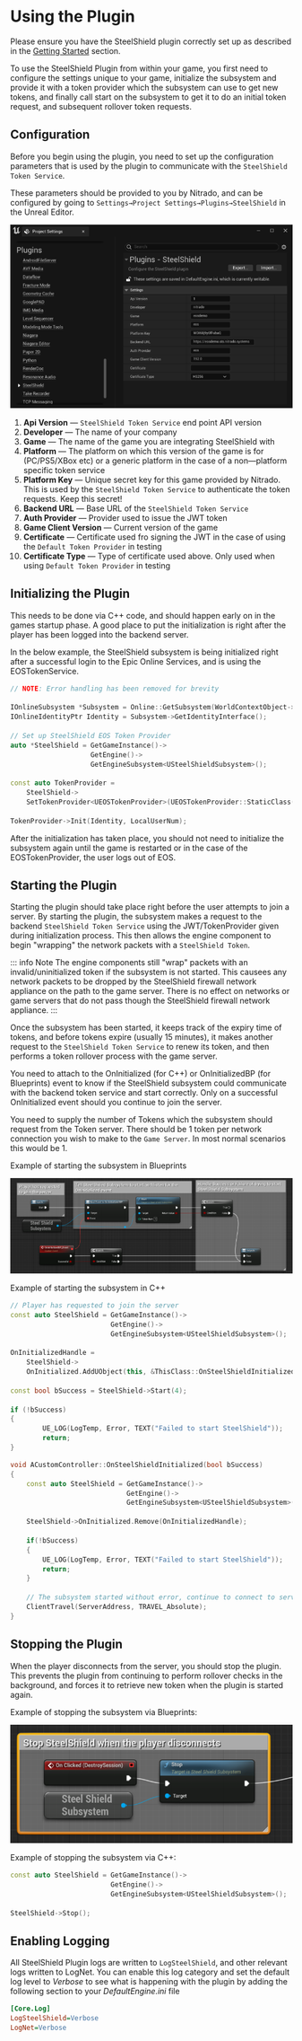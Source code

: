 # Using the Plugin

Please ensure you have the SteelShield plugin correctly set up as described in the [Getting Started](/steelshield/unreal-engine-plugin/getting-started) section.

To use the SteelShield Plugin from within your game, you first need to configure the settings unique to your game,
initialize the subsystem and provide it with a token provider which the subsystem can use to get new tokens, and finally
call start on the subsystem to get it to do an initial token request, and subsequent rollover token requests.

## Configuration

Before you begin using the plugin, you need to set up the configuration parameters that is used by the plugin to
communicate with the `SteelShield Token Service`.

These parameters should be provided to you by Nitrado, and can be configured by going to
`Settings→Project Settings→Plugins→SteelShield` in the Unreal Editor.

![Example of the SteelShield Configuration](images/sts_plugin_settings.png)

1. **Api Version** — `SteelShield Token Service` end point API version
2. **Developer** — The name of your company
3. **Game** — The name of the game you are integrating SteelShield with
4. **Platform** — The platform on which this version of the game is for (PC/PS5/XBox etc) or a generic platform in the
   case of a non—platform specific token service
5. **Platform Key** — Unique secret key for this game provided by Nitrado. This is used by the
   `SteelShield Token Service` to authenticate the token requests. Keep this secret!
6. **Backend URL** — Base URL of the `SteelShield Token Service`
7. **Auth Provider** — Provider used to issue the JWT token
8. **Game Client Version** — Current version of the game
9. **Certificate** — Certificate used fro signing the JWT in the case of using the `Default Token Provider` in testing
10. **Certificate Type** — Type of certificate used above. Only used when using `Default Token Provider` in testing

## Initializing the Plugin

This needs to be done via C++ code, and should happen early on in the games startup phase.
A good place to put the initialization is right after the player has been logged into the backend server.

In the below example, the SteelShield subsystem is being initialized right after a successful login to the Epic Online
Services, and is using the EOSTokenService.

```cpp
// NOTE: Error handling has been removed for brevity

IOnlineSubsystem *Subsystem = Online::GetSubsystem(WorldContextObject->GetWorld());
IOnlineIdentityPtr Identity = Subsystem->GetIdentityInterface();

// Set up SteelShield EOS Token Provider
auto *SteelShield = GetGameInstance()->
                    GetEngine()->
                    GetEngineSubsystem<USteelShieldSubsystem>();

const auto TokenProvider = 
    SteelShield->
    SetTokenProvider<UEOSTokenProvider>(UEOSTokenProvider::StaticClass());

TokenProvider->Init(Identity, LocalUserNum);
```

After the initialization has taken place, you should not need to initialize the subsystem again until the game is
restarted or in the case of the EOSTokenProvider, the user logs out of EOS.

## Starting the Plugin

Starting the plugin should take place right before the user attempts to join a server. By starting the plugin, the
subsystem makes a request to the backend `SteelShield Token Service` using the JWT/TokenProvider given during
initialization process.
This then allows the engine component to begin "wrapping" the network packets with a `SteelShield Token`.

::: info Note
The engine components still "wrap" packets with an invalid/uninitialized token if the subsystem is not started.
This causees any network packets to be dropped by the SteelShield firewall network appliance on the path to the game server.
There is no effect on networks or game servers that do not pass though the SteelShield firewall network appliance.
:::

Once the subsystem has been started, it keeps track of the expiry time of tokens, and before tokens expire (usually
15 minutes), it makes another request to the `SteelShield Token Service` to renew its token, and then performs a
token rollover process with the game server.

You need to attach to the OnInitialized (for C++) or OnInitializedBP (for Blueprints) event to know if the SteelShield
subsystem could communicate with the backend token service and start correctly. Only on a successful OnInitialized event
should you continue to join the server.

You need to supply the number of Tokens which the subsystem should request from the Token server.
There should be 1 token per network connection you wish to make to the `Game Server`.
In most normal scenarios this would be 1.

Example of starting the subsystem in Blueprints

![Starting SteelShield Subsystem in Blueprints](images/sts_plugin_start_via_bp.png)

Example of starting the subsystem in C++

```cpp
// Player has requested to join the server
const auto SteelShield = GetGameInstance()->
                         GetEngine()->
                         GetEngineSubsystem<USteelShieldSubsystem>();

OnInitializedHandle = 
    SteelShield->
    OnInitialized.AddUObject(this, &ThisClass::OnSteelShieldInitialized);

const bool bSuccess = SteelShield->Start(4);

if (!bSuccess)
{
        UE_LOG(LogTemp, Error, TEXT("Failed to start SteelShield"));
        return;
}
```

```cpp
void ACustomController::OnSteelShieldInitialized(bool bSuccess)
{
    const auto SteelShield = GetGameInstance()->
                             GetEngine()->
                             GetEngineSubsystem<USteelShieldSubsystem>();

    SteelShield->OnInitialized.Remove(OnInitializedHandle);

    if(!bSuccess)
    {
        UE_LOG(LogTemp, Error, TEXT("Failed to start SteelShield"));
        return;
    }

    // The subsystem started without error, continue to connect to server
    ClientTravel(ServerAddress, TRAVEL_Absolute);
}
```

## Stopping the Plugin

When the player disconnects from the server, you should stop the plugin.
This prevents the plugin from continuing to perform rollover checks in the background, and forces it to retrieve new token when the plugin is started again.

Example of stopping the subsystem via Blueprints:

![Stopping SteelShield Subsystem in Blueprints](images/sts_plugin_stop_via_bp.png)

Example of stopping the subsystem via C++:

```cpp
const auto SteelShield = GetGameInstance()->
                         GetEngine()->
                         GetEngineSubsystem<USteelShieldSubsystem>();

SteelShield->Stop();
```

## Enabling Logging

All SteelShield Plugin logs are written to `LogSteelShield`, and other relevant logs written to LogNet. You can enable
this log category and set the default log level to *Verbose* to see what is happening with the plugin by adding the
following section to your *DefaultEngine.ini* file

```ini
[Core.Log]
LogSteelShield=Verbose
LogNet=Verbose
```
